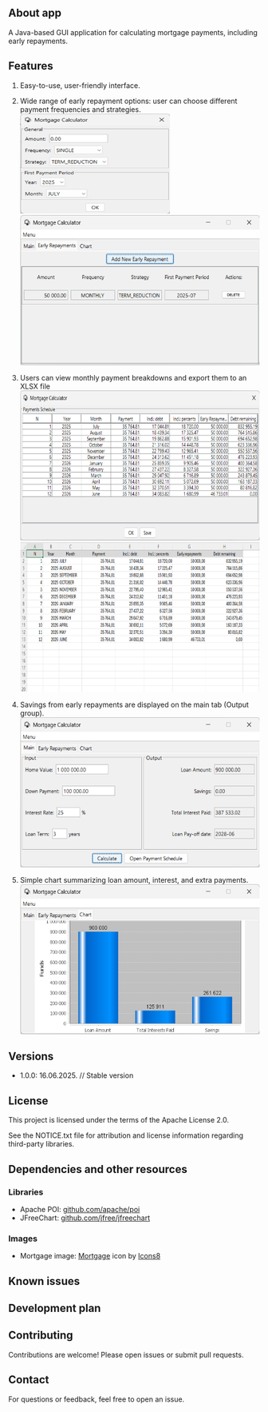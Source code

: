 ## About app

A Java-based GUI application for calculating mortgage payments, including early repayments.<br>

## Features

1. Easy-to-use, user-friendly interface.
   
2. Wide range of early repayment options: user can choose different payment frequencies and strategies.<br>
<img src="/src/main/resources/images/screenshots/repaymentsDialog.png" width="300" height="200"><br>
<img src="/src/main/resources/images/screenshots/repayments.png" width="500" height="300"><br>
   
3. Users can view monthly payment breakdowns and export them to an XLSX file<br>
<img src="/src/main/resources/images/screenshots/schedule.png" width="500" height="300"><br>
<img src="/src/main/resources/images/screenshots/excel.png" width="500" height="300"><br>
   
4. Savings from early repayments are displayed on the main tab (Output group).<br>
<img src="/src/main/resources/images/screenshots/mainWindow.png" width="500" height="300"><br>
   
5. Simple chart summarizing loan amount, interest, and extra payments.
<img src="/src/main/resources/images/screenshots/chart.png" width="500" height="300"><br>


## Versions

- 1.0.0: 16.06.2025. // Stable version

## License

This project is licensed under the terms of the Apache License 2.0.

See the NOTICE.txt file for attribution and license information regarding third-party libraries.

## Dependencies and other resources

### Libraries
- Apache POI: <a target="_blank" href="https://github.com/apache/poi">github.com/apache/poi</a><br>
- JFreeChart: <a target="_blank" href="https://github.com/jfree/jfreechart">github.com/jfree/jfreechart</a><br>

### Images
- Mortgage image: <a target="_blank" href="https://icons8.com/icon/25993/mortgage">Mortgage</a> icon by <a target="_blank" href="https://icons8.com">Icons8</a>

## Known issues

## Development plan

## Contributing
Contributions are welcome! Please open issues or submit pull requests.

## Contact
For questions or feedback, feel free to open an issue.
